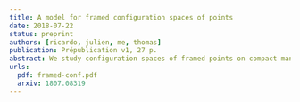 ```yaml
---
title: A model for framed configuration spaces of points
date: 2018-07-22
status: preprint
authors: [ricardo, julien, me, thomas]
publication: Prépublication v1, 27 p.
abstract: We study configuration spaces of framed points on compact manifolds. Such configuration spaces admit natural actions of the framed little discs operads, that play an important role in the study of embedding spaces of manifolds and in factorization homology. We construct real combinatorial models for these operadic modules, for compact smooth manifolds without boundary.
urls:
  pdf: framed-conf.pdf
  arxiv: 1807.08319
---
```

